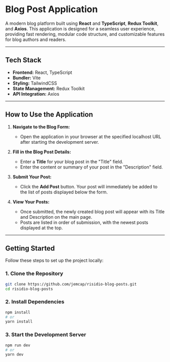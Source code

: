 # Blog Post Application

A modern blog platform built using **React** and **TypeScript**, **Redux Toolkit**, and **Axios**. This application is designed for a seamless user experience, providing fast rendering, modular code structure, and customizable features for blog authors and readers.

---

## Tech Stack

- **Frontend:** React, TypeScript
- **Bundler:** Vite
- **Styling:** TailwindCSS
- **State Management:** Redux Toolkit
- **API Integration:** Axios

---

## How to Use the Application

1. **Navigate to the Blog Form:**

   - Open the application in your browser at the specified localhost URL after starting the development server.

2. **Fill in the Blog Post Details:**

   - Enter a **Title** for your blog post in the "Title" field.
   - Enter the content or summary of your post in the "Description" field.

3. **Submit Your Post:**

   - Click the **Add Post** button. Your post will immediately be added to the list of posts displayed below the form.

4. **View Your Posts:**
   - Once submitted, the newly created blog post will appear with its Title and Description on the main page.
   - Posts are listed in order of submission, with the newest posts displayed at the top.

---

## Getting Started

Follow these steps to set up the project locally:

### 1. Clone the Repository

```bash
git clone https://github.com/jemcap/risidio-blog-posts.git
cd risidio-blog-posts
```

### 2. Install Dependencies

```bash
npm install
# or
yarn install
```

### 3. Start the Development Server

```bash
npm run dev
# or
yarn dev
```
